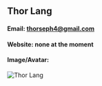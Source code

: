 ## Thor Lang
#### Email: thorseph4@gmail.com
#### Website: none at the moment
#### Image/Avatar:
![Thor Lang](https://avatars.githubusercontent.com/u/72058842?s=400&u=9289d6e8020cf6bc7ca3e8f44c0cd452c4d42b57&v=4)
